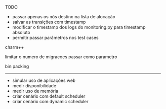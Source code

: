TODO

- passar apenas os nós destino na lista de alocação
- salvar as transições com timestamp
- modificar o timestamp dos logs do monitoring.py para timestamp absoluto
- permitir passar parâmetros nos test cases

charm++

limitar o numero de migracoes passar como parametro

bin packing

----

- simular uso de aplicações web 
- medir disponibilidade 
- medir uso de memória
- criar cenário com default scheduler
- criar cenário com dynamic scheduler